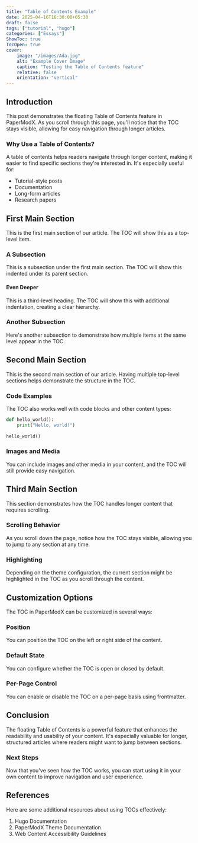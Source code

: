 ```yaml
---
title: "Table of Contents Example"
date: 2025-04-16T16:30:00+05:30
draft: false
tags: ["tutorial", "hugo"]
categories: ["Essays"]
ShowToc: true
TocOpen: true
cover:
    image: "/images/Ada.jpg"
    alt: "Example Cover Image"
    caption: "Testing the Table of Contents feature"
    relative: false
    orientation: "vertical"
---
```


## Introduction

This post demonstrates the floating Table of Contents feature in PaperModX. As you scroll through this page, you'll notice that the TOC stays visible, allowing for easy navigation through longer articles.

### Why Use a Table of Contents?

A table of contents helps readers navigate through longer content, making it easier to find specific sections they're interested in. It's especially useful for:

- Tutorial-style posts
- Documentation
- Long-form articles
- Research papers

## First Main Section

This is the first main section of our article. The TOC will show this as a top-level item.

### A Subsection

This is a subsection under the first main section. The TOC will show this indented under its parent section.

#### Even Deeper

This is a third-level heading. The TOC will show this with additional indentation, creating a clear hierarchy.

### Another Subsection

Here's another subsection to demonstrate how multiple items at the same level appear in the TOC.

## Second Main Section

This is the second main section of our article. Having multiple top-level sections helps demonstrate the structure in the TOC.

### Code Examples

The TOC also works well with code blocks and other content types:

```python
def hello_world():
    print("Hello, world!")
    
hello_world()
```

### Images and Media

You can include images and other media in your content, and the TOC will still provide easy navigation.

## Third Main Section

This section demonstrates how the TOC handles longer content that requires scrolling.

### Scrolling Behavior

As you scroll down the page, notice how the TOC stays visible, allowing you to jump to any section at any time.

### Highlighting

Depending on the theme configuration, the current section might be highlighted in the TOC as you scroll through the content.

## Customization Options

The TOC in PaperModX can be customized in several ways:

### Position

You can position the TOC on the left or right side of the content.

### Default State

You can configure whether the TOC is open or closed by default.

### Per-Page Control

You can enable or disable the TOC on a per-page basis using frontmatter.

## Conclusion

The floating Table of Contents is a powerful feature that enhances the readability and usability of your content. It's especially valuable for longer, structured articles where readers might want to jump between sections.

### Next Steps

Now that you've seen how the TOC works, you can start using it in your own content to improve navigation and user experience.

## References

Here are some additional resources about using TOCs effectively:

1. Hugo Documentation
2. PaperModX Theme Documentation
3. Web Content Accessibility Guidelines
